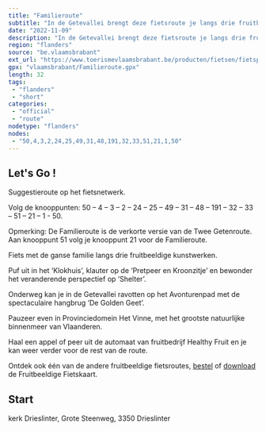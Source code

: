 ```yaml
---
title: "Familieroute"
subtitle: "In de Getevallei brengt deze fietsroute je langs drie fruitbeeldige kunstwerken"
date: "2022-11-09"
description: "In de Getevallei brengt deze fietsroute je langs drie fruitbeeldige kunstwerken: het Klokhuis, de Pretpeer en Kroonzitje en de Shelter. Leef je onderweg uit op het Avonturenpad met de spectaculaire hangbrug ‘De Golden Geet’."
region: "flanders"
source: "be.vlaamsbrabant"
ext_url: "https://www.toerismevlaamsbrabant.be/producten/fietsen/fietsproducten/familieparcours/index.html"
gpx: "vlaamsbrabant/Familieroute.gpx"
length: 32
tags:
 - "flanders"
 - "short"
categories:
 - "official"
 - "route"
nodetype: "flanders"
nodes:
 - "50,4,3,2,24,25,49,31,48,191,32,33,51,21,1,50"
---
```


## Let's Go ! 

Suggestieroute op het fietsnetwerk.

Volg de knooppunten: 50 – 4 – 3 – 2 – 24 – 25 – 49 – 31 – 48 – 191 – 32 – 33 – 51 – 21 – 1 - 50.

Opmerking: De Familieroute is de verkorte versie van de Twee Getenroute. Aan knooppunt 51 volg je knooppunt 21 voor de Familieroute.

Fiets met de ganse familie langs drie fruitbeeldige kunstwerken.

Puf uit in het ‘Klokhuis’, klauter op de ‘Pretpeer en Kroonzitje’ en bewonder het veranderende perspectief op ‘Shelter’.

Onderweg kan je in de Getevallei ravotten op het Avonturenpad met de spectaculaire hangbrug ‘De Golden Geet’.

Pauzeer even in Provinciedomein Het Vinne, met het grootste natuurlijke binnenmeer van Vlaanderen.

Haal een appel of peer uit de automaat van fruitbedrijf Healthy Fruit en je kan weer verder voor de rest van de route.

Ontdek ook één van de andere fruitbeeldige fietsroutes, [bestel](https://www.toerismevlaamsbrabant.be/publicaties/bloeiend-hageland-fietsen) of [download](https://www.toerismevlaamsbrabant.be/Images/bloeiend-hageland-fietsen-2022_tcm251-143863.pdf) de Fruitbeeldige Fietskaart.

## Start

kerk Drieslinter, Grote Steenweg, 3350 Drieslinter
